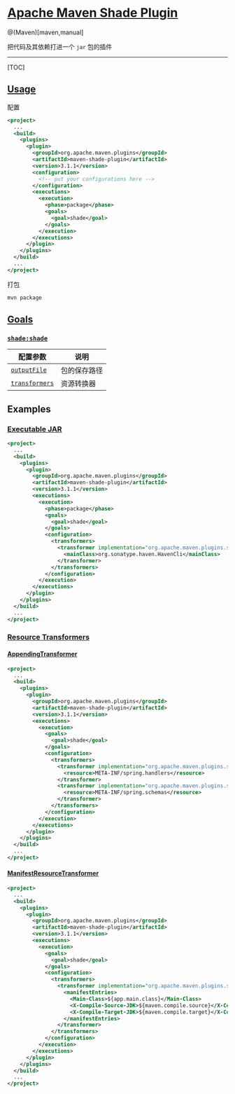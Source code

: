 # [Apache Maven Shade Plugin](http://maven.apache.org/plugins/maven-shade-plugin/)

@(Maven)[maven,manual]

把代码及其依赖打进一个 `jar` 包的插件

---

[TOC]

## [Usage](http://maven.apache.org/plugins/maven-shade-plugin/usage.html)

配置

```xml
<project>
  ...
  <build>
    <plugins>
      <plugin>
        <groupId>org.apache.maven.plugins</groupId>
        <artifactId>maven-shade-plugin</artifactId>
        <version>3.1.1</version>
        <configuration>
          <!-- put your configurations here -->
        </configuration>
        <executions>
          <execution>
            <phase>package</phase>
            <goals>
              <goal>shade</goal>
            </goals>
          </execution>
        </executions>
      </plugin>
    </plugins>
  </build>
  ...
</project>
```

打包

```bash
mvn package
```

## [Goals](http://maven.apache.org/plugins/maven-shade-plugin/plugin-info.html)

### [`shade:shade`](http://maven.apache.org/plugins/maven-shade-plugin/shade-mojo.html)

配置参数 | 说明
--- | ---
[`outputFile`](http://maven.apache.org/plugins/maven-shade-plugin/shade-mojo.html#outputFile) | 包的保存路径
[`transformers`](http://maven.apache.org/plugins/maven-shade-plugin/shade-mojo.html#transformers) | 资源转换器

## Examples

### [Executable JAR](http://maven.apache.org/plugins/maven-shade-plugin/examples/executable-jar.html)

```xml
<project>
  ...
  <build>
    <plugins>
      <plugin>
        <groupId>org.apache.maven.plugins</groupId>
        <artifactId>maven-shade-plugin</artifactId>
        <version>3.1.1</version>
        <executions>
          <execution>
            <phase>package</phase>
            <goals>
              <goal>shade</goal>
            </goals>
            <configuration>
              <transformers>
                <transformer implementation="org.apache.maven.plugins.shade.resource.ManifestResourceTransformer">
                  <mainClass>org.sonatype.haven.HavenCli</mainClass>
                </transformer>
              </transformers>
            </configuration>
          </execution>
        </executions>
      </plugin>
    </plugins>
  </build>
  ...
</project>
```

### [Resource Transformers](http://maven.apache.org/plugins/maven-shade-plugin/examples/resource-transformers.html)

#### [AppendingTransformer](http://maven.apache.org/plugins/maven-shade-plugin/examples/resource-transformers.html#AppendingTransformer)

```xml
<project>
  ...
  <build>
    <plugins>
      <plugin>
        <groupId>org.apache.maven.plugins</groupId>
        <artifactId>maven-shade-plugin</artifactId>
        <version>3.1.1</version>
        <executions>
          <execution>
            <goals>
              <goal>shade</goal>
            </goals>
            <configuration>
              <transformers>
                <transformer implementation="org.apache.maven.plugins.shade.resource.AppendingTransformer">
                  <resource>META-INF/spring.handlers</resource>
                </transformer>
                <transformer implementation="org.apache.maven.plugins.shade.resource.AppendingTransformer">
                  <resource>META-INF/spring.schemas</resource>
                </transformer>
              </transformers>
            </configuration>
          </execution>
        </executions>
      </plugin>
    </plugins>
  </build>
  ...
</project>
```

#### [ManifestResourceTransformer](http://maven.apache.org/plugins/maven-shade-plugin/examples/resource-transformers.html#ManifestResourceTransformer)

```xml
<project>
  ...
  <build>
    <plugins>
      <plugin>
        <groupId>org.apache.maven.plugins</groupId>
        <artifactId>maven-shade-plugin</artifactId>
        <version>3.1.1</version>
        <executions>
          <execution>
            <goals>
              <goal>shade</goal>
            </goals>
            <configuration>
              <transformers>
                <transformer implementation="org.apache.maven.plugins.shade.resource.ManifestResourceTransformer">
                  <manifestEntries>
                    <Main-Class>${app.main.class}</Main-Class>
                    <X-Compile-Source-JDK>${maven.compile.source}</X-Compile-Source-JDK>
                    <X-Compile-Target-JDK>${maven.compile.target}</X-Compile-Target-JDK>
                  </manifestEntries>
                </transformer>
              </transformers>
            </configuration>
          </execution>
        </executions>
      </plugin>
    </plugins>
  </build>
  ...
</project>
```